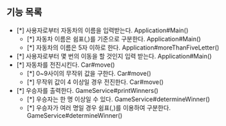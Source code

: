 ## 기능 목록

- [*] 사용자로부터 자동차의 이름을 입력받는다. Application#Main()
    - [*] 자동차 이름은 쉼표(,)를 기준으로 구분한다. Application#Main()
    - [*] 자동차의 이름은 5자 이하로 한다. Application#moreThanFiveLetter()
- [*] 사용자로부터 몇 번의 이동을 할 것인지 입력 받는다. Application#Main()
- [*] 자동차를 전진시킨다. Car#move()
    - [*] 0~9사이의 무작위 값을 구한다. Car#move()
    - [*] 무작위 값이 4 이상일 경우 전진한다. Car#move()
- [*] 우승자를 출력한다. GameService#printWinners()
  - [*] 우승자는 한 명 이상일 수 있다. GameService#determineWinner()
  - [*] 우승자가 여러 명일 경우 쉼표(,)를 이용하여 구분한다. GameService#determineWinner()
